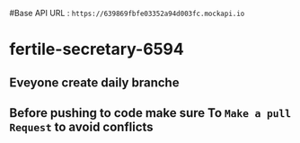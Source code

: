 #Base API URL : ```https://639869fbfe03352a94d003fc.mockapi.io```
# fertile-secretary-6594
## Eveyone create daily branche
## Before pushing to code make sure To ```Make a pull Request``` to avoid conflicts
